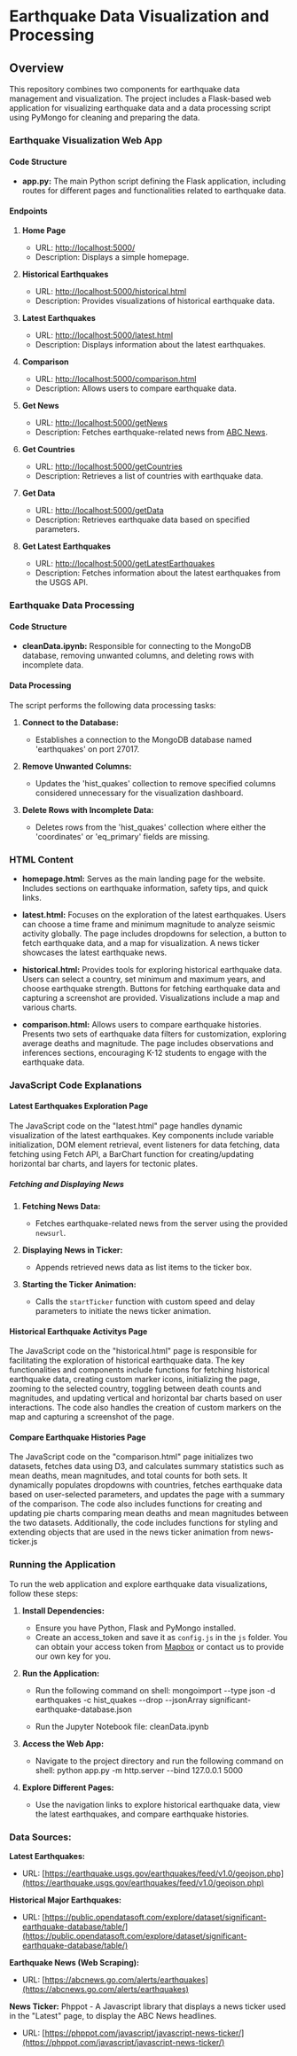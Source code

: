 # Earthquake Data Visualization and Processing

## Overview

This repository combines two components for earthquake data management and visualization. The project includes a Flask-based web application for visualizing earthquake data and a data processing script using PyMongo for cleaning and preparing the data.

### Earthquake Visualization Web App

#### Code Structure

- **app.py:** The main Python script defining the Flask application, including routes for different pages and functionalities related to earthquake data.

#### Endpoints

1. **Home Page**
   - URL: [http://localhost:5000/](http://localhost:5000/)
   - Description: Displays a simple homepage.

2. **Historical Earthquakes**
   - URL: [http://localhost:5000/historical.html](http://localhost:5000/historical.html)
   - Description: Provides visualizations of historical earthquake data.

3. **Latest Earthquakes**
   - URL: [http://localhost:5000/latest.html](http://localhost:5000/latest.html)
   - Description: Displays information about the latest earthquakes.

4. **Comparison**
   - URL: [http://localhost:5000/comparison.html](http://localhost:5000/comparison.html)
   - Description: Allows users to compare earthquake data.

5. **Get News**
   - URL: [http://localhost:5000/getNews](http://localhost:5000/getNews)
   - Description: Fetches earthquake-related news from [ABC News](https://abcnews.go.com/alerts/earthquakes).

6. **Get Countries**
   - URL: [http://localhost:5000/getCountries](http://localhost:5000/getCountries)
   - Description: Retrieves a list of countries with earthquake data.

7. **Get Data**
   - URL: [http://localhost:5000/getData](http://localhost:5000/getData)
   - Description: Retrieves earthquake data based on specified parameters.

8. **Get Latest Earthquakes**
   - URL: [http://localhost:5000/getLatestEarthquakes](http://localhost:5000/getLatestEarthquakes)
   - Description: Fetches information about the latest earthquakes from the USGS API.

### Earthquake Data Processing

#### Code Structure

- **cleanData.ipynb:** Responsible for connecting to the MongoDB database, removing unwanted columns, and deleting rows with incomplete data.

#### Data Processing

The script performs the following data processing tasks:

1. **Connect to the Database:**
   - Establishes a connection to the MongoDB database named 'earthquakes' on port 27017.

2. **Remove Unwanted Columns:**
   - Updates the 'hist_quakes' collection to remove specified columns considered unnecessary for the visualization dashboard.

3. **Delete Rows with Incomplete Data:**
   - Deletes rows from the 'hist_quakes' collection where either the 'coordinates' or 'eq_primary' fields are missing.

### HTML Content

- **homepage.html:** Serves as the main landing page for the website. Includes sections on earthquake information, safety tips, and quick links.

- **latest.html:** Focuses on the exploration of the latest earthquakes. Users can choose a time frame and minimum magnitude to analyze seismic activity globally. The page includes dropdowns for selection, a button to fetch earthquake data, and a map for visualization. A news ticker showcases the latest earthquake news.

- **historical.html:** Provides tools for exploring historical earthquake data. Users can select a country, set minimum and maximum years, and choose earthquake strength. Buttons for fetching earthquake data and capturing a screenshot are provided. Visualizations include a map and various charts.

- **comparison.html:** Allows users to compare earthquake histories. Presents two sets of earthquake data filters for customization, exploring average deaths and magnitude. The page includes observations and inferences sections, encouraging K-12 students to engage with the earthquake data.

### JavaScript Code Explanations

#### Latest Earthquakes Exploration Page

The JavaScript code on the "latest.html" page handles dynamic visualization of the latest earthquakes. Key components include variable initialization, DOM element retrieval, event listeners for data fetching, data fetching using Fetch API, a BarChart function for creating/updating horizontal bar charts, and layers for tectonic plates.


##### Fetching and Displaying News

1. **Fetching News Data:**
   - Fetches earthquake-related news from the server using the provided `newsurl`.

2. **Displaying News in Ticker:**
   - Appends retrieved news data as list items to the ticker box.

3. **Starting the Ticker Animation:**
   - Calls the `startTicker` function with custom speed and delay parameters to initiate the news ticker animation.


#### Historical Earthquake Activitys Page

The JavaScript code on the "historical.html" page is responsible for facilitating the exploration of historical earthquake data. The key functionalities and components include functions for fetching historical earthquake data, creating custom marker icons, initializing the page, zooming to the selected country, toggling between death counts and magnitudes, and updating vertical and horizontal bar charts based on user interactions. The code also handles the creation of custom markers on the map and capturing a screenshot of the page.

#### Compare Earthquake Histories Page

The JavaScript code on the "comparison.html" page initializes two datasets, fetches data using D3, and calculates summary statistics such as mean deaths, mean magnitudes, and total counts for both sets. It dynamically populates dropdowns with countries, fetches earthquake data based on user-selected parameters, and updates the page with a summary of the comparison. The code also includes functions for creating and updating pie charts comparing mean deaths and mean magnitudes between the two datasets. Additionally, the code includes functions for styling and extending objects that are used in the news ticker animation from news-ticker.js

### Running the Application

To run the web application and explore earthquake data visualizations, follow these steps:

1. **Install Dependencies:**
   - Ensure you have Python, Flask and PyMongo installed. 
   - Create an access_token and save it as `config.js` in the `js` folder. You can obtain your access token from [Mapbox](https://www.mapbox.com/) or contact us to provide our own key for you.

2. **Run the Application:**

    - Run the following command on shell:
    mongoimport --type json -d earthquakes -c hist_quakes --drop --jsonArray significant-earthquake-database.json

    - Run the Jupyter Notebook file:
    cleanData.ipynb

3. **Access the Web App:**
    - Navigate to the project directory and run the following command on shell:
    python app.py -m http.server --bind 127.0.0.1 5000  

4. **Explore Different Pages:**
   - Use the navigation links to explore historical earthquake data, view the latest earthquakes, and compare earthquake histories.

### Data Sources:

**Latest Earthquakes:**
- URL: [https://earthquake.usgs.gov/earthquakes/feed/v1.0/geojson.php](https://earthquake.usgs.gov/earthquakes/feed/v1.0/geojson.php)

**Historical Major Earthquakes:**
- URL: [https://public.opendatasoft.com/explore/dataset/significant-earthquake-database/table/](https://public.opendatasoft.com/explore/dataset/significant-earthquake-database/table/)

**Earthquake News (Web Scraping):**
- URL: [https://abcnews.go.com/alerts/earthquakes](https://abcnews.go.com/alerts/earthquakes)

**News Ticker:** Phppot - A Javascript library that displays a news ticker used in the "Latest" page, to display the ABC News headlines.
- URL: [https://phppot.com/javascript/javascript-news-ticker/](https://phppot.com/javascript/javascript-news-ticker/)



